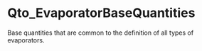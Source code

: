 # Qto_EvaporatorBaseQuantities

Base quantities that are common to the definition of all types of evaporators.
